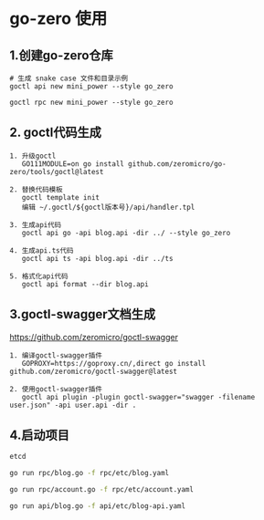 # go-zero 使用

## 1.创建go-zero仓库

```
# 生成 snake case 文件和目录示例
goctl api new mini_power --style go_zero

goctl rpc new mini_power --style go_zero
```

## 2. goctl代码生成

```
1. 升级goctl
   GO111MODULE=on go install github.com/zeromicro/go-zero/tools/goctl@latest

2. 替换代码模板
   goctl template init
   编辑 ~/.goctl/${goctl版本号}/api/handler.tpl

3. 生成api代码
   goctl api go -api blog.api -dir ../ --style go_zero

4. 生成api.ts代码
   goctl api ts -api blog.api -dir ../ts
   
5. 格式化api代码
   goctl api format --dir blog.api
```

## 3.goctl-swagger文档生成

https://github.com/zeromicro/goctl-swagger

```
1. 编译goctl-swagger插件
   GOPROXY=https://goproxy.cn/,direct go install github.com/zeromicro/goctl-swagger@latest

2. 使用goctl-swagger插件
   goctl api plugin -plugin goctl-swagger="swagger -filename user.json" -api user.api -dir .
```

## 4.启动项目

```sh
etcd
```

```sh
go run rpc/blog.go -f rpc/etc/blog.yaml
```

```sh
go run rpc/account.go -f rpc/etc/account.yaml
```

```sh
go run api/blog.go -f api/etc/blog-api.yaml
```
